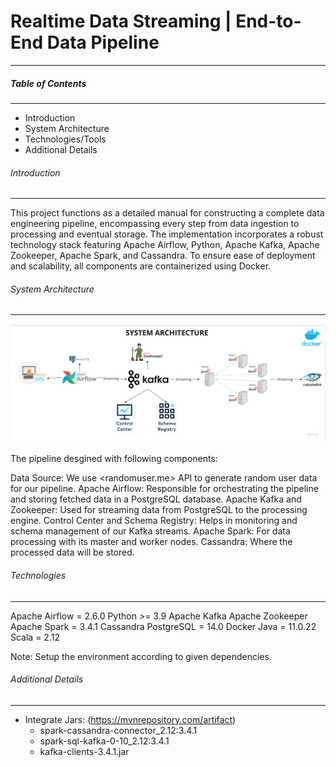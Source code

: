 # Realtime Data Streaming | End-to-End Data Pipeline
_________________________________________________________________________________________________________________________________________

##### Table of Contents
_________________________________________________________________________________________________________________________________________

- Introduction
- System Architecture
- Technologies/Tools
- Additional Details


###### Introduction 
_________________________________________________________________________________________________________________________________________

This project functions as a detailed manual for constructing a complete data engineering pipeline, encompassing every step from data ingestion to processing and eventual storage. The implementation incorporates a robust technology stack featuring Apache Airflow, Python, Apache Kafka, Apache Zookeeper, Apache Spark, and Cassandra. To ensure ease of deployment and scalability, all components are containerized using Docker.

###### System Architecture
_________________________________________________________________________________________________________________________________________

![System Architeture](data_pipeline_architecture.png)

The pipeline desgined with following components:

Data Source: We use <randomuser.me> API to generate random user data for our pipeline.
Apache Airflow: Responsible for orchestrating the pipeline and storing fetched data in a PostgreSQL database.
Apache Kafka and Zookeeper: Used for streaming data from PostgreSQL to the processing engine.
Control Center and Schema Registry: Helps in monitoring and schema management of our Kafka streams.
Apache Spark: For data processing with its master and worker nodes.
Cassandra: Where the processed data will be stored.

###### Technologies
_________________________________________________________________________________________________________________________________________

Apache Airflow = 2.6.0
Python >= 3.9
Apache Kafka 
Apache Zookeeper
Apache Spark = 3.4.1
Cassandra
PostgreSQL = 14.0
Docker
Java = 11.0.22 
Scala = 2.12

Note: Setup the environment according to given dependencies. 

###### Additional Details 
_________________________________________________________________________________________________________________________________________

- Integrate Jars: (https://mvnrepository.com/artifact)
  - spark-cassandra-connector_2.12:3.4.1
  - spark-sql-kafka-0-10_2.12:3.4.1
  - kafka-clients-3.4.1.jar